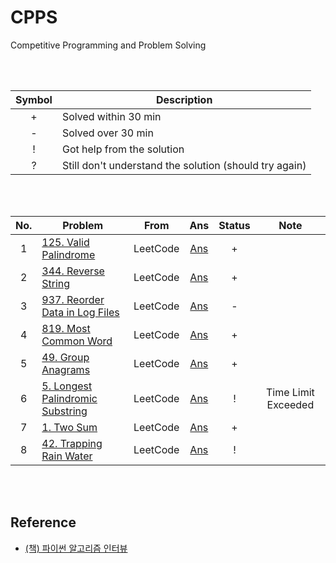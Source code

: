 # CPPS

Competitive Programming and Problem Solving

<br><br>

| Symbol | Description |
|:---:|---|
| + | Solved within 30 min
| - | Solved over 30 min
| ! | Got help from the solution
| ? | Still don't understand the solution (should try again)

<br><br>

| No. | Problem | From | Ans | Status | Note |
|:---:|-----------------------|:----:|:------:|:---:|:---:|
| 1 | [125. Valid Palindrome](https://leetcode.com/problems/valid-palindrome/) | LeetCode | [Ans](leetcode/0125.py) | + |
| 2 | [344. Reverse String](https://leetcode.com/problems/reverse-string/) | LeetCode | [Ans](leetcode/0344.py) | + |
| 3 | [937. Reorder Data in Log Files](https://leetcode.com/problems/reorder-data-in-log-files/) | LeetCode | [Ans](leetcode/0937.py) | - |
| 4 | [819. Most Common Word](https://leetcode.com/problems/most-common-word/) | LeetCode | [Ans](leetcode/0819.py) | + |
| 5 | [49. Group Anagrams](https://leetcode.com/problems/group-anagrams/) | LeetCode | [Ans](leetcode/0049.py) | + |
| 6 | [5. Longest Palindromic Substring](https://leetcode.com/problems/longest-palindromic-substring//) | LeetCode | [Ans](leetcode/0005.py) | ! | Time Limit Exceeded
| 7 | [1. Two Sum](https://leetcode.com/problems/two-sum/) | LeetCode | [Ans](leetcode/0001.py) | + |
| 8 | [42. Trapping Rain Water](https://leetcode.com/problems/trapping-rain-water/) | LeetCode | [Ans](leetcode/0042.py) | ! |

<br><br>

## Reference
- [(책) 파이썬 알고리즘 인터뷰](https://github.com/onlybooks/python-algorithm-interview)